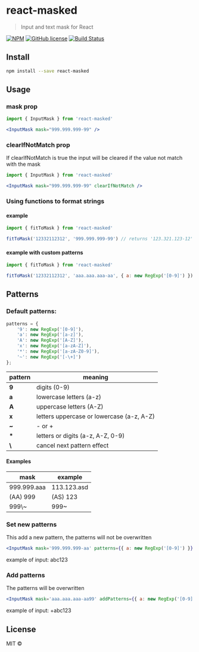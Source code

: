 # react-masked

> Input and text mask for React

[![NPM](https://img.shields.io/npm/v/react-masked.svg)](https://www.npmjs.com/package/react-masked)
[![GitHub license](https://img.shields.io/badge/license-MIT-blue.svg)](https://raw.githubusercontent.com/rafaelcorradini/react-masked/master/LICENSE)
[![Build Status](https://travis-ci.com/rafaelcorradini/react-masked.svg?branch=master)](https://travis-ci.com/rafaelcorradini/react-masked)

## Install

```bash
npm install --save react-masked
```

## Usage


### mask prop
```jsx
import { InputMask } from 'react-masked'

<InputMask mask="999.999.999-99" />
```

### clearIfNotMatch prop

If clearIfNotMatch is true the input will be cleared if the value not match with the mask

```jsx
import { InputMask } from 'react-masked'

<InputMask mask="999.999.999-99" clearIfNotMatch />
```

### Using functions to format strings

#### example
```javascript
import { fitToMask } from 'react-masked'

fitToMask('12332112312', '999.999.999-99') // returns '123.321.123-12'
```

#### example with custom patterns
```javascript
import { fitToMask } from 'react-masked'

fitToMask('12332112312', 'aaa.aaa.aaa-aa', { a: new RegExp('[0-9]') }) // returns '123.321.123-12'
```

## Patterns
### Default patterns:

```typescript
patterns = {
    '9': new RegExp('[0-9]'),
    'a': new RegExp('[a-z]'),
    'A': new RegExp('[A-Z]'),
    'x': new RegExp('[a-zA-Z]'),
    '*': new RegExp('[a-zA-Z0-9]'),
    '~': new RegExp('[-\+]')
};
```

| pattern | meaning |
|------|---------|
| **9** | digits (0-9) |
| **a** | lowercase letters (a-z) |
| **A** | uppercase letters (A-Z) |
| **x** | letters uppercase or lowercase (a-z, A-Z) |
|  **~** | - or + |
| **\*** | letters or digits (a-z, A-Z, 0-9) |
|  **\\** | cancel next pattern effect |

#### Examples

| mask | example |
| ------- | ------- |
| 999.999.aaa | 113.123.asd |
| (AA) 999 | (AS) 123 |
| 999\\\~ | 999~ |

### Set new patterns

This add a new pattern, the patterns will not be overwritten
```jsx
<InputMask mask='999.999.999-aa' patterns={{ a: new RegExp('[0-9]') }} />
```
example of input: abc123

### Add patterns

The patterns will be overwritten
```jsx
<InputMask mask='aaa.aaa.aaa-aa99' addPatterns={{ a: new RegExp('[0-9]') }} />
```
example of input: +abc123


## License

MIT © [](https://github.com/)
